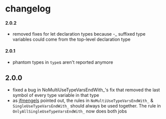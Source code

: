 # changelog

#### 2.0.2

  - removed fixes for let declaration types because -\_ suffixed type variables could come from the top-level declaration type

#### 2.0.1

  - phantom types in `type`s aren't reported anymore

## 2.0.0

  - fixed a bug in NoMultiUseTypeVarsEndWith_'s fix that removed the last symbol of every type variable in that type
  - as [jfmengels](https://github.com/jfmengels) pointed out, the rules in `NoMultiUseTypeVarsEndWith_` & `SingleUseTypeVarsEndWith_` should always be used together. The rule in `OnlyAllSingleUseTypeVarsEndWith_` now does both jobs
